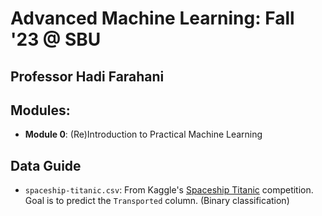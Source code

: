 # Advanced Machine Learning: Fall '23 @ SBU
## Professor Hadi Farahani


## Modules:

- **Module 0**: (Re)Introduction to Practical Machine Learning




## Data Guide

- `spaceship-titanic.csv`: From Kaggle's [Spaceship Titanic](https://www.kaggle.com/competitions/spaceship-titanic/overview) competition. Goal is to predict the `Transported` column. (Binary classification)